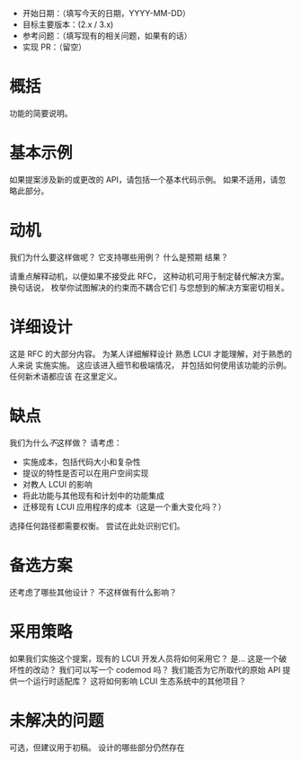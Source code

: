 - 开始日期：（填写今天的日期，YYYY-MM-DD）
- 目标主要版本：(2.x / 3.x)
- 参考问题：（填写现有的相关问题，如果有的话）
- 实现 PR：（留空）

# 概括

功能的简要说明。

# 基本示例

如果提案涉及新的或更改的 API，请包括一个基本代码示例。
如果不适用，请忽略此部分。

# 动机

我们为什么要这样做呢？ 它支持哪些用例？ 什么是预期
结果？

请重点解释动机，以便如果不接受此 RFC，
这种动机可用于制定替代解决方案。 换句话说，
枚举你试图解决的约束而不耦合它们
与您想到的解决方案密切相关。

# 详细设计

这是 RFC 的大部分内容。 为某人详细解释设计
熟悉 LCUI 才能理解，对于熟悉的人来说
实施实施。 这应该进入细节和极端情况，
并包括如何使用该功能的示例。 任何新术语都应该
在这里定义。

# 缺点

我们为什么*不*这样做？ 请考虑：

- 实施成本，包括代码大小和复杂性
- 提议的特性是否可以在用户空间实现
- 对教人 LCUI 的影响
- 将此功能与其他现有和计划中的功能集成
- 迁移现有 LCUI 应用程序的成本（这是一个重大变化吗？）

选择任何路径都需要权衡。 尝试在此处识别它们。

# 备选方案

还考虑了哪些其他设计？ 不这样做有什么影响？

# 采用策略

如果我们实施这个提案，现有的 LCUI 开发人员将如何采用它？ 是...
这是一个破坏性的改动？ 我们可以写一个 codemod 吗？ 我们能否为它所取代的原始 API 提供一个运行时适配库？ 这将如何影响 LCUI 生态系统中的其他项目？

# 未解决的问题

可选，但建议用于初稿。 设计的哪些部分仍然存在

